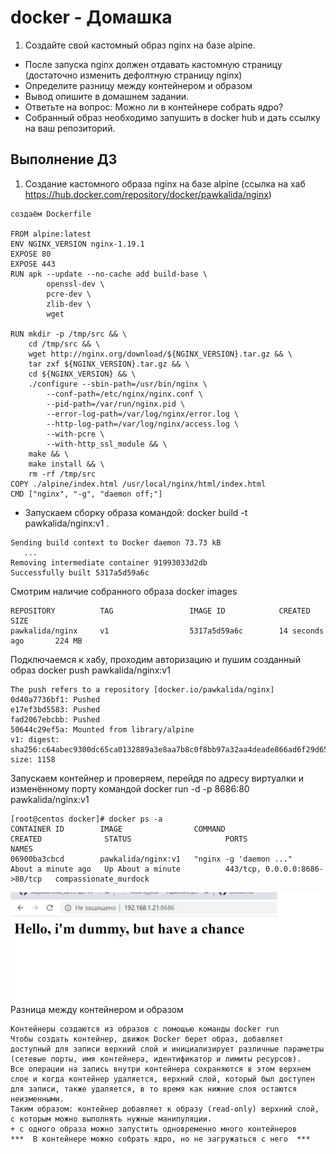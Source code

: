 # docker - Домашка
1. Создайте свой кастомный образ nginx на базе alpine. 
* После запуска nginx должен отдавать кастомную страницу (достаточно изменить дефолтную страницу nginx)
* Определите разницу между контейнером и образом
* Вывод опишите в домашнем задании.
* Ответьте на вопрос: Можно ли в контейнере собрать ядро?
* Собранный образ необходимо запушить в docker hub и дать ссылку на ваш
репозиторий.

## Выполнение ДЗ
1. Создание кастомного образа nginx на базе alpine  (ссылка на хаб https://hub.docker.com/repository/docker/pawkalida/nginx)
```
создаём Dockerfile

FROM alpine:latest
ENV NGINX_VERSION nginx-1.19.1
EXPOSE 80
EXPOSE 443
RUN apk --update --no-cache add build-base \
        openssl-dev \
        pcre-dev \
        zlib-dev \
        wget

RUN mkdir -p /tmp/src && \
    cd /tmp/src && \
    wget http://nginx.org/download/${NGINX_VERSION}.tar.gz && \
    tar zxf ${NGINX_VERSION}.tar.gz && \
    cd ${NGINX_VERSION} && \
    ./configure --sbin-path=/usr/bin/nginx \
        --conf-path=/etc/nginx/nginx.conf \
        --pid-path=/var/run/nginx.pid \
        --error-log-path=/var/log/nginx/error.log \
        --http-log-path=/var/log/nginx/access.log \
        --with-pcre \
        --with-http_ssl_module && \
    make && \
    make install && \
    rm -rf /tmp/src
COPY ./alpine/index.html /usr/local/nginx/html/index.html
CMD ["nginx", "-g", "daemon off;"]
```
* Запускаем сборку образа командой: docker build -t pawkalida/nginx:v1 .
```
Sending build context to Docker daemon 73.73 kB
   ...
Removing intermediate container 91993033d2db
Successfully built 5317a5d59a6c
```
Смотрим наличие собранного образа docker images
```
REPOSITORY          TAG                 IMAGE ID            CREATED              SIZE
pawkalida/nginx     v1                  5317a5d59a6c        14 seconds ago       224 MB
```
Подключаемся к хабу, проходим авторизацию и пушим созданный образ docker push pawkalida/nginx:v1
```
The push refers to a repository [docker.io/pawkalida/nginx]
0d40a7736bf1: Pushed
e17ef3bd5583: Pushed
fad2067ebcbb: Pushed
50644c29ef5a: Mounted from library/alpine
v1: digest: sha256:c64abec9300dc65ca0132889a3e8aa7b8c0f8bb97a32aa4deade866ad6f29d65 size: 1158
```
Запускаем контейнер и проверяем, перейдя по адресу виртуалки и изменённому порту командой
docker run -d -p 8686:80 pawkalida/nginx:v1
```
[root@centos docker]# docker ps -a
CONTAINER ID        IMAGE                COMMAND                  CREATED              STATUS                     PORTS                           NAMES
06900ba3cbcd        pawkalida/nginx:v1   "nginx -g 'daemon ..."   About a minute ago   Up About a minute          443/tcp, 0.0.0.0:8686->80/tcp   compassionate_murdock
```
![Image alt](https://github.com/paulDashkevich/docker/blob/master/dummy.png)
Разница между контейнером и образом
```
Контейнеры создаются из образов с помощью команды docker run
Чтобы создать контейнер, движок Docker берет образ, добавляет доступный для записи верхний слой и инициализирует различные параметры (сетевые порты, имя контейнера, идентификатор и лимиты ресурсов).
Все операции на запись внутри контейнера сохраняются в этом верхнем слое и когда контейнер удаляется, верхний слой, который был доступен для записи, также удаляется, в то время как нижние слоя остаются неизменными.
Таким образом: контейнер добавляет к образу (read-only) верхний слой, с которым можно выполнять нужные манипуляции.
+ c одного образа можно запустить одновременно много контейнеров
***  В контейнере можно собрать ядро, но не загружаться с него  ***
```
